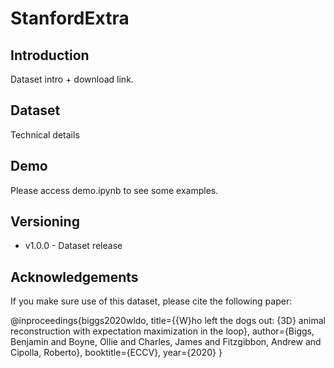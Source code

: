 # StanfordExtra

## Introduction
Dataset intro + download link.

## Dataset
Technical details

## Demo
Please access demo.ipynb to see some examples.

## Versioning
- v1.0.0 - Dataset release

## Acknowledgements

If you make sure use of this dataset, please cite the following paper:

@inproceedings{biggs2020wldo,
  title={{W}ho left the dogs out: {3D} animal reconstruction with expectation maximization in the loop},
  author={Biggs, Benjamin and Boyne, Ollie and Charles, James and Fitzgibbon, Andrew and Cipolla, Roberto},
  booktitle={ECCV},
  year={2020}
}
